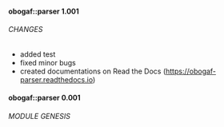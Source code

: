 #### obogaf::parser 1.001

###### CHANGES
- added test
- fixed minor bugs 
- created documentations on Read the Docs (https://obogaf-parser.readthedocs.io)

#### obogaf::parser 0.001

###### MODULE GENESIS